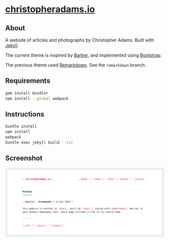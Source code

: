 # [christopheradams.io](https://christopheradams.io)

## About

A website of articles and photographs by Christopher Adams. Built with [Jekyll].

The current theme is inspired by [Barber], and implemented using [Bootstrap].

The previous theme used [Remarkdown]. See the `remarkdown` branch.

## Requirements

```sh
gem install bundler
npm install --global webpack
```

## Instructions

```sh
bundle install
npm install
webpack
bundle exec jekyll build --lsi
```

## Screenshot

![Screenshot](/img/screenshot.png?raw=true)

[Barber]: http://barber.samesies.io/
[Bootstrap]: https://getbootstrap.com/
[Jekyll]: http://jekyllrb.com/
[Remarkdown]: https://fvsch.com/remarkdown/
[remarkdown-branch]: /tree/remarkdown
